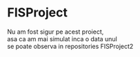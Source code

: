 # FISProject  
Nu am fost sigur pe acest proiect,  
asa ca am mai simulat inca o data unul  
se poate observa in repositories
FISProject2  
